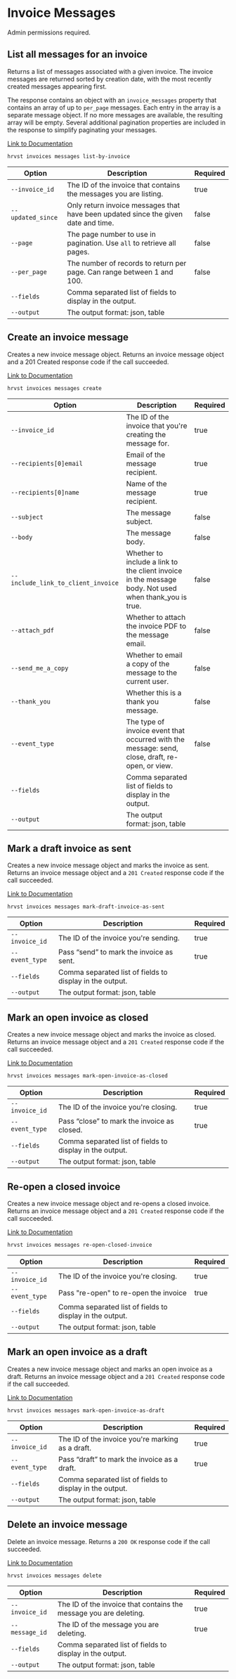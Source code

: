 # Invoice Messages

Admin permissions required.

## List all messages for an invoice

Returns a list of messages associated with a given invoice. The invoice messages are returned sorted by creation date, with the most recently created messages appearing first.

The response contains an object with an `invoice_messages` property that contains an array of up to `per_page` messages. Each entry in the array is a separate message object. If no more messages are available, the resulting array will be empty. Several additional pagination properties are included in the response to simplify paginating your messages.

[Link to Documentation](https://help.getharvest.com/api-v2/invoices-api/invoices/invoice-messages/#list-all-messages-for-an-invoice)

```
hrvst invoices messages list-by-invoice
```

| Option            | Description                                                                        | Required |
| ----------------- | ---------------------------------------------------------------------------------- | -------- |
| `--invoice_id`    | The ID of the invoice that contains the messages you are listing.                  | true     |
| `--updated_since` | Only return invoice messages that have been updated since the given date and time. | false    |
| `--page`          | The page number to use in pagination. Use `all` to retrieve all pages.             | false    |
| `--per_page`      | The number of records to return per page. Can range between 1 and 100.             | false    |
| `--fields`        | Comma separated list of fields to display in the output.                           |          |
| `--output`        | The output format: json, table                                                     |          |

## Create an invoice message

Creates a new invoice message object. Returns an invoice message object and a 201 Created response code if the call succeeded.

[Link to Documentation](https://help.getharvest.com/api-v2/invoices-api/invoices/invoice-messages/#create-an-invoice-message)

```
hrvst invoices messages create
```

| Option                             | Description                                                                                           | Required |
| ---------------------------------- | ----------------------------------------------------------------------------------------------------- | -------- |
| `--invoice_id`                     | The ID of the invoice that you're creating the message for.                                           | true     |
| `--recipients[0]email`             | Email of the message recipient.                                                                       | true     |
| `--recipients[0]name`              | Name of the message recipient.                                                                        | true     |
| `--subject`                        | The message subject.                                                                                  | false    |
| `--body`                           | The message body.                                                                                     | false    |
| `--include_link_to_client_invoice` | Whether to include a link to the client invoice in the message body. Not used when thank_you is true. | false    |
| `--attach_pdf`                     | Whether to attach the invoice PDF to the message email.                                               | false    |
| `--send_me_a_copy`                 | Whether to email a copy of the message to the current user.                                           | false    |
| `--thank_you`                      | Whether this is a thank you message.                                                                  | false    |
| `--event_type`                     | The type of invoice event that occurred with the message: send, close, draft, re-open, or view.       | false    |
| `--fields`                         | Comma separated list of fields to display in the output.                                              |          |
| `--output`                         | The output format: json, table                                                                        |          |

## Mark a draft invoice as sent

Creates a new invoice message object and marks the invoice as sent. Returns an invoice message object and a `201 Created` response code if the call succeeded.

[Link to Documentation](https://help.getharvest.com/api-v2/invoices-api/invoices/invoice-messages/#mark-a-draft-invoice-as-sent)

```
hrvst invoices messages mark-draft-invoice-as-sent
```

| Option         | Description                                              | Required |
| -------------- | -------------------------------------------------------- | -------- |
| `--invoice_id` | The ID of the invoice you're sending.                    | true     |
| `--event_type` | Pass “send” to mark the invoice as sent.                 | true     |
| `--fields`     | Comma separated list of fields to display in the output. |          |
| `--output`     | The output format: json, table                           |          |

## Mark an open invoice as closed

Creates a new invoice message object and marks the invoice as closed. Returns an invoice message object and a `201 Created` response code if the call succeeded.

[Link to Documentation](https://help.getharvest.com/api-v2/invoices-api/invoices/invoice-messages/#mark-an-open-invoice-as-closed)

```
hrvst invoices messages mark-open-invoice-as-closed
```

| Option         | Description                                              | Required |
| -------------- | -------------------------------------------------------- | -------- |
| `--invoice_id` | The ID of the invoice you're closing.                    | true     |
| `--event_type` | Pass “close” to mark the invoice as closed.              | true     |
| `--fields`     | Comma separated list of fields to display in the output. |          |
| `--output`     | The output format: json, table                           |          |

## Re-open a closed invoice

Creates a new invoice message object and re-opens a closed invoice. Returns an invoice message object and a `201 Created` response code if the call succeeded.

[Link to Documentation](https://help.getharvest.com/api-v2/invoices-api/invoices/invoice-messages/#re-open-a-closed-invoice)

```
hrvst invoices messages re-open-closed-invoice
```

| Option         | Description                                              | Required |
| -------------- | -------------------------------------------------------- | -------- |
| `--invoice_id` | The ID of the invoice you're closing.                    | true     |
| `--event_type` | Pass "re-open" to re-open the invoice                    | true     |
| `--fields`     | Comma separated list of fields to display in the output. |          |
| `--output`     | The output format: json, table                           |          |

## Mark an open invoice as a draft

Creates a new invoice message object and marks an open invoice as a draft. Returns an invoice message object and a `201 Created` response code if the call succeeded.

[Link to Documentation](https://help.getharvest.com/api-v2/invoices-api/invoices/invoice-messages/#mark-an-open-invoice-as-a-draft)

```
hrvst invoices messages mark-open-invoice-as-draft
```

| Option         | Description                                              | Required |
| -------------- | -------------------------------------------------------- | -------- |
| `--invoice_id` | The ID of the invoice you're marking as a draft.         | true     |
| `--event_type` | Pass “draft” to mark the invoice as a draft.             | true     |
| `--fields`     | Comma separated list of fields to display in the output. |          |
| `--output`     | The output format: json, table                           |          |

## Delete an invoice message

Delete an invoice message. Returns a `200 OK` response code if the call succeeded.

[Link to Documentation](https://help.getharvest.com/api-v2/invoices-api/invoices/invoice-messages/#delete-an-invoice-message)

```
hrvst invoices messages delete
```

| Option         | Description                                                       | Required |
| -------------- | ----------------------------------------------------------------- | -------- |
| `--invoice_id` | The ID of the invoice that contains the message you are deleting. | true     |
| `--message_id` | The ID of the message you are deleting.                           | true     |
| `--fields`     | Comma separated list of fields to display in the output.          |          |
| `--output`     | The output format: json, table                                    |          |
